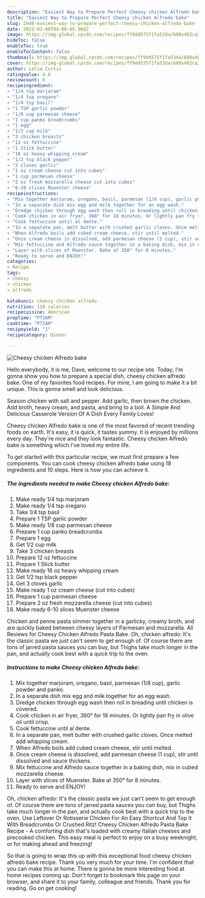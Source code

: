 ```yaml
---
description: "Easiest Way to Prepare Perfect Cheesy chicken Alfredo bake"
title: "Easiest Way to Prepare Perfect Cheesy chicken Alfredo bake"
slug: 2640-easiest-way-to-prepare-perfect-cheesy-chicken-alfredo-bake
date: 2022-03-06T04:08:05.966Z
image: https://img-global.cpcdn.com/recipes/ff9dd575f1fa53da/680x482cq70/cheesy-chicken-alfredo-bake-recipe-main-photo.jpg
hideToc: false
enableToc: true
enableTocContent: false
thumbnail: https://img-global.cpcdn.com/recipes/ff9dd575f1fa53da/680x482cq70/cheesy-chicken-alfredo-bake-recipe-main-photo.jpg
cover: https://img-global.cpcdn.com/recipes/ff9dd575f1fa53da/680x482cq70/cheesy-chicken-alfredo-bake-recipe-main-photo.jpg
author: Lelia Curtis
ratingvalue: 4.6
reviewcount: 6
recipeingredient:
- "1/4 tsp marjoram"
- "1/4 tsp oregano"
- "1/4 tsp basil"
- "1 TSP garlic powder"
- "1/8 cup parmesan cheese"
- "1 cup panko breadcrumbs"
- "1 egg"
- "1/2 cup milk"
- "3 chicken breasts"
- "12 oz fettuccine"
- "1 Stick butter"
- "16 oz heavy whipping cream"
- "1/2 tsp black pepper"
- "3 cloves garlic"
- "1 oz cream cheese cut into cubes"
- "1 cup parmesan cheese"
- "2 oz fresh mozzarella cheese cut into cubes"
- "6-10 slices Muenster cheese"
recipeinstructions:
- "Mix together marjoram, oregano, basil, parmesan (1/8 cup), garlic powder and panko."
- "In a separate dish mix egg and milk together for an egg wash."
- "Dredge chicken through egg wash then roll in breading until chicken is covered."
- "Cook chicken in air fryer, 360° for 18 minutes. Or lightly pan fry in olive oil until crisp."
- "Cook fettuccine until al dente."
- "In a separate pan, melt butter with crushed garlic cloves. Once melted add whipping cream."
- "When Alfredo boils add cubed cream cheese, stir until melted."
- "Once cream cheese is dissolved, add parmesan cheese (1 cup), stir until dissolved and sauce thickens."
- "Mix fettuccine and Alfredo sauce together in a baking dish, mix in cubed mozzarella cheese."
- "Layer with slices of Muenster. Bake at 350° for 8 minutes."
- "Ready to serve and ENJOY!"
categories:
- Recipe
tags:
- cheesy
- chicken
- alfredo

katakunci: cheesy chicken alfredo 
nutrition: 118 calories
recipecuisine: American
preptime: "PT26M"
cooktime: "PT34M"
recipeyield: "1"
recipecategory: Dinner

---
```



![Cheesy chicken Alfredo bake](https://img-global.cpcdn.com/recipes/ff9dd575f1fa53da/680x482cq70/cheesy-chicken-alfredo-bake-recipe-main-photo.jpg)

Hello everybody, it is me, Dave, welcome to our recipe site. Today, I'm gonna show you how to prepare a special dish, cheesy chicken alfredo bake. One of my favorites food recipes. For mine, I am going to make it a bit unique. This is gonna smell and look delicious.

Season chicken with salt and pepper. Add garlic, then brown the chicken. Add broth, heavy cream, and pasta, and bring to a boil. A Simple And Delicious Casserole Version Of A Dish Every Family Loves!

Cheesy chicken Alfredo bake is one of the most favored of recent trending foods on earth. It's easy, it is quick, it tastes yummy. It is enjoyed by millions every day. They're nice and they look fantastic. Cheesy chicken Alfredo bake is something which I've loved my entire life.


To get started with this particular recipe, we must first prepare a few components. You can cook cheesy chicken alfredo bake using 18 ingredients and 10 steps. Here is how you can achieve it.

<!--inarticleads1-->

##### The ingredients needed to make Cheesy chicken Alfredo bake:

1. Make ready 1/4 tsp marjoram
1. Make ready 1/4 tsp oregano
1. Take 1/4 tsp basil
1. Prepare 1 TSP garlic powder
1. Make ready 1/8 cup parmesan cheese
1. Prepare 1 cup panko breadcrumbs
1. Prepare 1 egg
1. Get 1/2 cup milk
1. Take 3 chicken breasts
1. Prepare 12 oz fettuccine
1. Prepare 1 Stick butter
1. Make ready 16 oz heavy whipping cream
1. Get 1/2 tsp black pepper
1. Get 3 cloves garlic
1. Make ready 1 oz cream cheese (cut into cubes)
1. Prepare 1 cup parmesan cheese
1. Prepare 2 oz fresh mozzarella cheese (cut into cubes)
1. Make ready 6-10 slices Muenster cheese


Chicken and penne pasta simmer together in a garlicky, creamy broth, and are quickly baked between cheesy layers of Parmesan and mozzarella. All Reviews for Cheesy Chicken Alfredo Pasta Bake. Oh, chicken alfredo﻿: It&#39;s the classic pasta we just can&#39;t seem to get enough of. Of course there are tons of jarred pasta sauces﻿ you can buy, but Thighs take much longer in the pan, and actually cook best with a quick trip to the oven. 

<!--inarticleads2-->

##### Instructions to make Cheesy chicken Alfredo bake:

1. Mix together marjoram, oregano, basil, parmesan (1/8 cup), garlic powder and panko.
1. In a separate dish mix egg and milk together for an egg wash.
1. Dredge chicken through egg wash then roll in breading until chicken is covered.
1. Cook chicken in air fryer, 360° for 18 minutes. Or lightly pan fry in olive oil until crisp.
1. Cook fettuccine until al dente.
1. In a separate pan, melt butter with crushed garlic cloves. Once melted add whipping cream.
1. When Alfredo boils add cubed cream cheese, stir until melted.
1. Once cream cheese is dissolved, add parmesan cheese (1 cup), stir until dissolved and sauce thickens.
1. Mix fettuccine and Alfredo sauce together in a baking dish, mix in cubed mozzarella cheese.
1. Layer with slices of Muenster. Bake at 350° for 8 minutes.
1. Ready to serve and ENJOY!

Oh, chicken alfredo﻿: It&#39;s the classic pasta we just can&#39;t seem to get enough of. Of course there are tons of jarred pasta sauces﻿ you can buy, but Thighs take much longer in the pan, and actually cook best with a quick trip to the oven. Use Leftover Or Rotisserie Chicken For An Easy Shortcut And Top It With Breadcrumbs Or Crushed Ritz! Cheesy Chicken Alfredo Pasta Bake Recipe - A comforting dish that&#39;s loaded with creamy Italian cheeses and precooked chicken. This easy meal is perfect to enjoy on a busy weeknight, or for making ahead and freezing! 

So that is going to wrap this up with this exceptional food cheesy chicken alfredo bake recipe. Thank you very much for your time. I'm confident that you can make this at home. There is gonna be more interesting food at home recipes coming up. Don't forget to bookmark this page on your browser, and share it to your family, colleague and friends. Thank you for reading. Go on get cooking!
